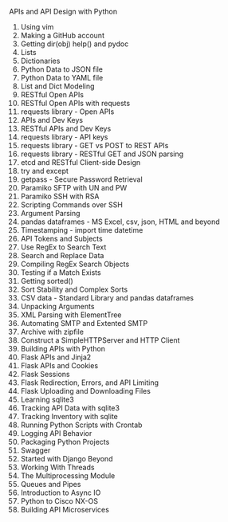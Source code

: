 APIs and API Design with Python

1. Using vim
2. Making a GitHub account
3. Getting dir(obj) help() and pydoc
4. Lists
5. Dictionaries
6. Python Data to JSON file
7. Python Data to YAML file
8. List and Dict Modeling
9. RESTful Open APIs
10. RESTful Open APIs with requests
11. requests library - Open APIs
12. APIs and Dev Keys
13. RESTful APIs and Dev Keys
14. requests library - API keys
15. requests library - GET vs POST to REST APIs
16. requests library - RESTful GET and JSON parsing
17. etcd and RESTful Client-side Design
18. try and except
19. getpass - Secure Password Retrieval
20. Paramiko SFTP with UN and PW
21. Paramiko SSH with RSA
22. Scripting Commands over SSH
23. Argument Parsing
24. pandas dataframes - MS Excel, csv, json, HTML and beyond
25. Timestamping - import time datetime
26. API Tokens and Subjects
27. Use RegEx to Search Text
28. Search and Replace Data
29. Compiling RegEx Search Objects
30. Testing if a Match Exists
31. Getting sorted()
32. Sort Stability and Complex Sorts
33. CSV data - Standard Library and pandas dataframes
34. Unpacking Arguments
35. XML Parsing with ElementTree
36. Automating SMTP and Extented SMTP
37. Archive with zipfile
38. Construct a SimpleHTTPServer and HTTP Client
39. Building APIs with Python
40. Flask APIs and Jinja2
41. Flask APIs and Cookies
42. Flask Sessions
43. Flask Redirection, Errors, and API Limiting
44. Flask Uploading and Downloading Files
45. Learning sqlite3
46. Tracking API Data with sqlite3
47. Tracking Inventory with sqlite
48. Running Python Scripts with Crontab
49. Logging API Behavior
50. Packaging Python Projects
51. Swagger
52. Started with Django
Beyond
53. Working With Threads
54. The Multiprocessing Module
55. Queues and Pipes
56. Introduction to Async IO
57. Python to Cisco NX-OS
58. Building API Microservices